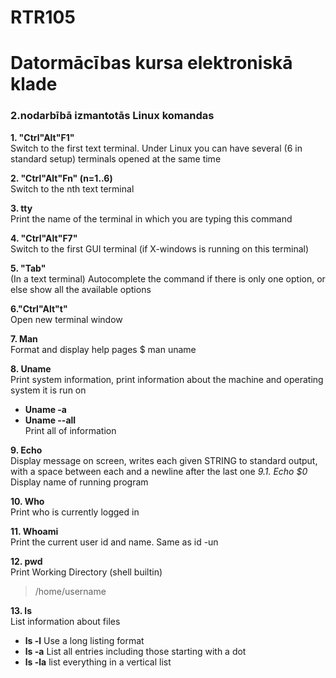 # RTR105  
# Datormācības kursa elektroniskā klade  
### 2.nodarbībā izmantotās Linux komandas



**1. "Ctrl"Alt"F1"**   
Switch to the first text terminal. Under Linux you can have several (6 in standard setup) terminals opened at the same time
  
**2. "Ctrl"Alt"Fn" (n=1..6)**   
Switch to the nth text terminal
  
**3. tty**  
Print the name of the terminal in which you are typing this command

**4. "Ctrl"Alt"F7"**  
 Switch to the first GUI terminal (if X-windows is running on this terminal)
  
**5. "Tab"**  
(In a text terminal) Autocomplete the command  if there is only one option, or else show all the available options 
  
**6."Ctrl"Alt"t"**  
Open new terminal window
  
**7. Man**  
 Format and display help pages
  $ man uname
  
**8. Uname**  
Print system information, print information about the machine and operating system it is run on
* **Uname -a** 
* **Uname --all**  
Print all of information

**9. Echo**   
Display message on screen, writes each given STRING to standard output, with a space between each and a newline after the last one
*9.1. Echo $0*
Display name of running program

**10. Who**   
Print who is currently logged in

**11. Whoami**  
Print the current user id and name. Same as id -un

**12. pwd**  
Print Working Directory (shell builtin)
> /home/username

**13. ls**  
List information about files
* **ls -l**
 Use a long listing format    
* **ls -a**
  List all entries including those starting with a dot  
* **ls -la**
  list everything in a vertical list  
 
 
  





